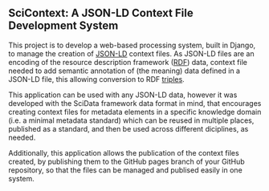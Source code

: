 ## SciContext: A JSON-LD Context File Development System
This project is to develop a web-based processing system, built in Django, to manage the creation of [JSON-LD](https://json-ld.org/) 
context files. As JSON-LD files are an encoding of the resource description framework ([RDF](https://www.w3.org/TR/rdf11-schema/)) 
data, context file needed to add semantic annotation of (the meaning) data defined in a JSON-LD file, this allowing 
conversion to RDF [triples](https://en.wikipedia.org/wiki/Semantic_triple).

This application can be used with any JSON-LD data, however it was developed with the SciData framework data format in 
mind, that encourages creating context files for metadata elements in a specific knowledge domain (i.e. a minimal metadata standard)
which can be reused in multiple places, published as a standard, and then be used across different diciplines, as needed.

Additionally, this application allows the publication of the context files created, by publishing them to the GitHub pages
branch of your GitHub repository, so that the files can be managed and publised easily in one system.